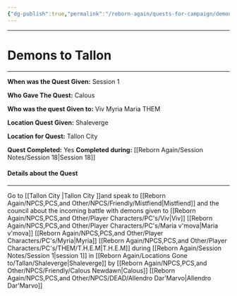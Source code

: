 ```yaml
---
{"dg-publish":true,"permalink":"/reborn-again/quests-for-campaign/demons-to-tallon/"}
---
```




---

# Demons to Tallon
---

**When was the Quest Given:** Session 1

**Who Gave The Quest:** Calous

**Who was the quest Given to:** Viv Myria Maria THEM

**Location Quest Given:** Shaleverge

**Location for Quest:** Tallon City 

**Quest Completed:** Yes
  **Completed during:** [[Reborn Again/Session Notes/Session 18\|Session 18]]

#### Details about the Quest
---


Go to [[Tallon City \|Tallon City ]]and speak to [[Reborn Again/NPCS,PCS,and Other/NPCS/Friendly/Mistfiend\|Mistfiend]] and the council about the incoming battle with demons
given to [[Reborn Again/NPCS,PCS,and Other/Player Characters/PC's/Viv\|Viv]] [[Reborn Again/NPCS,PCS,and Other/Player Characters/PC's/Maria v'mova\|Maria v'mova]] [[Reborn Again/NPCS,PCS,and Other/Player Characters/PC's/Myria\|Myria]] [[Reborn Again/NPCS,PCS,and Other/Player Characters/PC's/THEM/T.H.E.M\|T.H.E.M]] during [[Reborn Again/Session Notes/Session 1\|session 1]] in [[Reborn Again/Locations Gone to/Tallan/Shaleverge\|Shaleverge]]  by [[Reborn Again/NPCS,PCS,and Other/NPCS/Friendly/Calous Newdawn\|Calous]] 
[[Reborn Again/NPCS,PCS,and Other/NPCS/DEAD/Allendro Dar'Marvo\|Allendro Dar'Marvo]]
